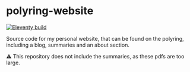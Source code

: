 # polyring-website

[![Eleventy build](https://github.com/DannyCamenisch/polyring-website/actions/workflows/node.js.yml/badge.svg)](https://github.com/DannyCamenisch/polyring-website/actions/workflows/node.js.yml)

Source code for my personal website, that can be found on the polyring, including a blog, summaries and an about section.

⚠️ This repository does not include the summaries, as these pdfs are too large. 
